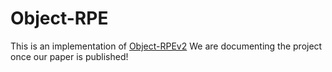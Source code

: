 # Object-RPE
This is an implementation of [Object-RPEv2](https://sites.google.com/view/object-rpev2)
We are documenting the project once our paper is published!
